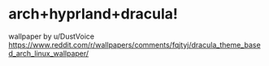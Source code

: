 # arch+hyprland+dracula!
wallpaper by u/DustVoice https://www.reddit.com/r/wallpapers/comments/fqjtyj/dracula_theme_based_arch_linux_wallpaper/
